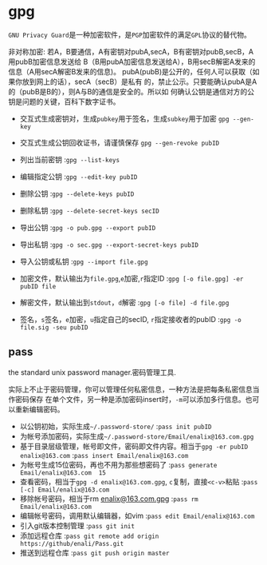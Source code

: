 # gpg

`GNU Privacy Guard`是一种加密软件，是`PGP`加密软件的满足`GPL`协议的替代物。

非对称加密:
    若A，B要通信，A有密钥对pubA,secA，B有密钥对pubB,secB，A用pubB加密信息发送给
    B（B用pubA加密信息发送给A），B用secB解密A发来的信息（A用secA解密B发来的信息)。
    pubA(pubB)是公开的，任何人可以获取（如果你放到网上的话），secA（secB）是私有
    的，禁止公示。只要能确认pubA是A的（pubB是B的），则A与B的通信是安全的。所以如
    何确认公钥是通信对方的公钥是问题的关键，百科下数字证书。

* 交互式生成密钥对，生成`pubkey`用于签名，生成`subkey`用于加密 `gpg --gen-key`
* 交互式生成公钥回收证书，请谨慎保存 `gpg --gen-revoke pubID`

* 列出当前密钥 :`gpg --list-keys`
* 编辑指定公钥 :`gpg --edit-key pubID`
* 删除公钥 :`gpg --delete-keys pubID`
* 删除私钥 :`gpg --delete-secret-keys secID`
* 导出公钥 :`gpg -o pub.gpg --export pubID`
* 导出私钥 :`gpg -o sec.gpg --export-secret-keys pubID`
* 导入公钥或私钥 :`gpg --import file.gpg`
* 加密文件，默认输出为`file.gpg`,`e`加密,`r`指定ID :`gpg [-o file.gpg] -er pubID file`
* 解密文件，默认输出到`stdout`，`d`解密 :`gpg [-o file] -d file.gpg`
* 签名，`s`签名，`e`加密，`u`指定自己的secID, `r`指定接收者的pubID :`gpg -o file.sig -seu pubID`

## pass

the standard unix password manager.密码管理工具.

实际上不止于密码管理，你可以管理任何私密信息，一种方法是把每条私密信息当作密码保存
在单个文件，另一种是添加密码insert时，`-m`可以添加多行信息。也可以重新编辑密码。

* 以公钥初始，实际生成`~/.password-store/` :`pass init pubID`
* 为帐号添加密码，实际生成`~/.password-store/Email/enalix@163.com.gpg`
* 基于目录层级管理，帐号即文件，密码即文件内容。相当于`gpg -er pubID enalix@163.com` :`pass insert Email/enalix@163.com`
* 为帐号生成15位密码，再也不用为那些想密码了 :`pass generate Email/enalix@163.com  15`
* 查看密码，相当于`gpg -d enalix@163.com.gpg`, `c`复制，直接`<c-v>`粘贴 :`pass [-c] Email/enalix@163.com`
* 移除帐号密码，相当于rm enalix@163.com.gpg :`pass rm Email/enalix@163.com`
* 编辑帐号密码，调用默认编辑器，如vim :`pass edit Email/enalix@163.com`
* 引入git版本控制管理 :`pass git init`
* 添加远程仓库 :`pass git remote add origin https://github/enali/Pass.git`
* 推送到远程仓库 :`pass git push origin master`
